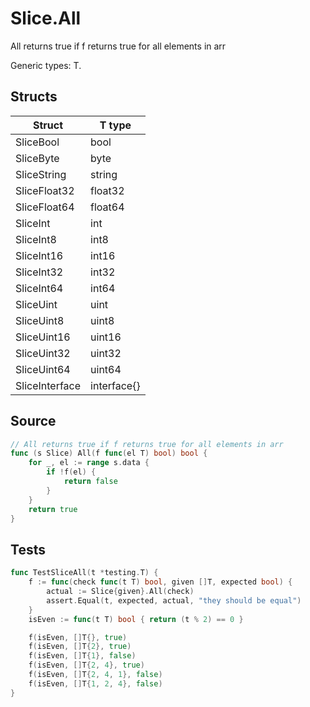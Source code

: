 # Slice.All

All returns true if f returns true for all elements in arr

Generic types: T.

## Structs

| Struct | T type |
| ------ | ------ |
| SliceBool | bool |
| SliceByte | byte |
| SliceString | string |
| SliceFloat32 | float32 |
| SliceFloat64 | float64 |
| SliceInt | int |
| SliceInt8 | int8 |
| SliceInt16 | int16 |
| SliceInt32 | int32 |
| SliceInt64 | int64 |
| SliceUint | uint |
| SliceUint8 | uint8 |
| SliceUint16 | uint16 |
| SliceUint32 | uint32 |
| SliceUint64 | uint64 |
| SliceInterface | interface{} |

## Source

```go
// All returns true if f returns true for all elements in arr
func (s Slice) All(f func(el T) bool) bool {
	for _, el := range s.data {
		if !f(el) {
			return false
		}
	}
	return true
}
```

## Tests

```go
func TestSliceAll(t *testing.T) {
	f := func(check func(t T) bool, given []T, expected bool) {
		actual := Slice{given}.All(check)
		assert.Equal(t, expected, actual, "they should be equal")
	}
	isEven := func(t T) bool { return (t % 2) == 0 }

	f(isEven, []T{}, true)
	f(isEven, []T{2}, true)
	f(isEven, []T{1}, false)
	f(isEven, []T{2, 4}, true)
	f(isEven, []T{2, 4, 1}, false)
	f(isEven, []T{1, 2, 4}, false)
}
```